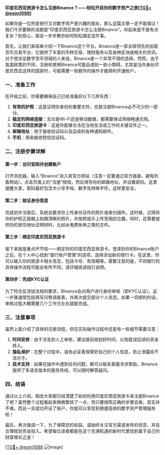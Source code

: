 **印度尼西亚旅游卡怎么注册Binance？——轻松开启你的数字资产之旅[[TG💪+ @esim1088](https://t.me/s/esim1088)]**

如果你是一位热爱旅行又对数字资产感兴趣的朋友，那么这篇文章一定不能错过！我们今天要聊的话题是“印度尼西亚旅游卡怎么注册Binance”。听起来是不是有点复杂？别担心，我会一步步教你如何轻松搞定这件事。

首先，让我们来简单介绍一下Binance这个平台。Binance是一家全球领先的加密货币交易平台，它提供了丰富的币种交易、理财服务以及各种区块链相关的资讯。对于想涉足数字货币领域的人来说，Binance是一个非常不错的选择。然而，由于各国政策的不同，注册和使用Binance可能会遇到一些小障碍。尤其是当你身处印度尼西亚这样的国家时，可能需要一些额外的操作才能顺利开通账户。

### 一、准备工作

在开始之前，你需要确保自己已经准备好以下几样东西：

1. **有效的护照**：这是证明你身份的重要文件，也是注册Binance必不可少的一部分。
2. **稳定的网络连接**：无论是Wi-Fi还是移动数据，都需要保证网络畅通无阻。
3. **印度尼西亚旅游卡**：这是你能够合法在当地生活或工作的关键证件之一。
4. **邮箱地址**：用于接收验证码以及后续的各种通知邮件。
5. **手机**：用来接收短信验证码。

### 二、注册步骤详解

#### 第一步：访问官网并创建账户

打开浏览器，输入“Binance”进入其官方网站（注意一定要通过官方链接，避免钓鱼网站）。点击页面上的“注册”按钮，然后填写你的邮箱地址，并设置密码。这里提醒大家，密码最好包含大小写字母、数字及特殊字符，这样更安全。

#### 第二步：验证身份信息

完成初步注册后，系统会要求你上传身份证件的照片或者扫描件。这时候，记得将你的护照正面朝上拍摄清晰的照片，并按照提示上传至相应位置。同时，还需要提供你的居住地址证明材料，比如水电费账单之类的文件。

#### 第三步：绑定印度尼西亚旅游卡

接下来就是重点环节啦——绑定你的印度尼西亚旅游卡。登录到你的Binance账户之后，在个人中心找到“银行账户管理”的选项，选择添加新的银行卡。在这里，你可以输入你的旅游卡相关信息，包括卡号、有效期等。需要注意的是，不同银行的具体操作流程可能会有所不同，请仔细阅读指引说明。

#### 第四步：完成KYC认证

为了符合反洗钱法规的要求，Binance会对用户进行身份审核（即KYC认证）。这一步骤通常包括填写问卷调查表，并再次提交部分个人信息。如果一切顺利的话，审核过程大概需要几个工作日左右就能完成。

### 三、注意事项

虽然上面介绍了具体的注册流程，但在实际操作过程中还是有一些细节需要注意：

1. **时间安排**：由于涉及到人工审核，建议提前规划好时间，以免耽误后续的资金转入。
2. **隐私保护**：在整个过程中，请务必妥善保管好自己的个人信息，防止泄露给不法分子。
3. **技术支持**：如果在操作中遇到任何问题，都可以联系客服寻求帮助。Binance提供了多语言版本的服务热线，可以随时解答疑问。

### 四、结语

通过以上介绍，相信大家都已经清楚了如何利用印度尼西亚旅游卡来注册Binance了吧？虽然整个过程看起来稍微繁琐了一点，但只要按照正确的步骤去做，其实并不难。而且一旦成功开设了账户，你就可以享受到便捷高效的数字资产管理服务啦！

最后，再次强调一下，为了保障您的权益，请始终关注官方渠道发布的信息，并且合理规划资金投入。希望每位读者都能在这个充满机遇的新时代里找到属于自己的财富增长之道！

[[TG💪+ @esim1088](https://t.me/s/esim1088) ![Image](https://i.postimg.cc/4NQfJmqS/Snipaste-2025-05-13-00-14-12.png)]